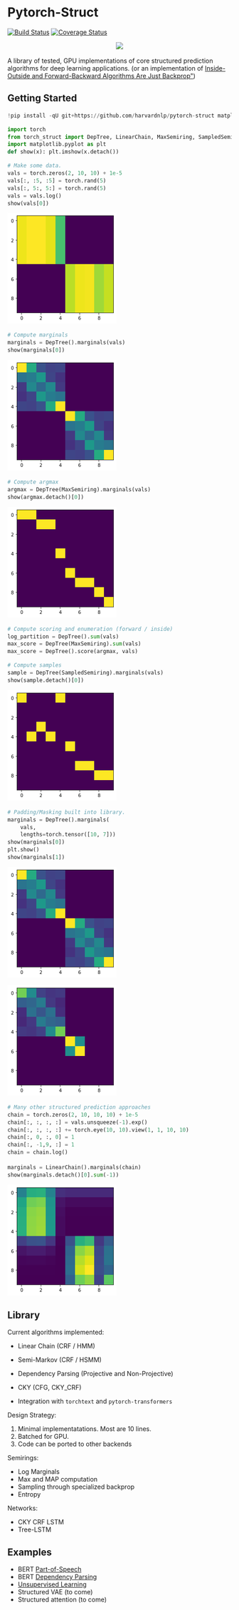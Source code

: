 # Pytorch-Struct

[![Build Status](https://travis-ci.org/harvardnlp/pytorch-struct.svg?branch=master)](https://travis-ci.org/harvardnlp/pytorch-struct)
[![Coverage Status](https://coveralls.io/repos/github/harvardnlp/pytorch-struct/badge.svg?branch=master)](https://coveralls.io/github/harvardnlp/pytorch-struct?branch=master)

<p align="center">
  <img src="https://github.com/harvardnlp/pytorch-struct/raw/master/download.png">
  </p>



A library of tested, GPU implementations of core structured prediction algorithms for deep learning applications.
(or an implementation of <a href="https://www.cs.jhu.edu/~jason/papers/eisner.spnlp16.pdf">Inside-Outside and Forward-Backward Algorithms Are Just Backprop"<a/>)


## Getting Started


```python
!pip install -qU git+https://github.com/harvardnlp/pytorch-struct matplotlib
```


```python
import torch
from torch_struct import DepTree, LinearChain, MaxSemiring, SampledSemiring
import matplotlib.pyplot as plt
def show(x): plt.imshow(x.detach())
```


```python
# Make some data.
vals = torch.zeros(2, 10, 10) + 1e-5
vals[:, :5, :5] = torch.rand(5)
vals[:, 5:, 5:] = torch.rand(5) 
vals = vals.log()
show(vals[0])
```


![png](README_files/README_4_0.png)



```python
# Compute marginals
marginals = DepTree().marginals(vals)
show(marginals[0])
```


![png](README_files/README_5_0.png)



```python
# Compute argmax
argmax = DepTree(MaxSemiring).marginals(vals)
show(argmax.detach()[0])
```


![png](README_files/README_6_0.png)



```python
# Compute scoring and enumeration (forward / inside)
log_partition = DepTree().sum(vals)
max_score = DepTree(MaxSemiring).sum(vals)
max_score = DepTree().score(argmax, vals)
```


```python
# Compute samples 
sample = DepTree(SampledSemiring).marginals(vals)
show(sample.detach()[0])
```


![png](README_files/README_8_0.png)



```python
# Padding/Masking built into library.
marginals = DepTree().marginals(
    vals,
    lengths=torch.tensor([10, 7]))
show(marginals[0])
plt.show()
show(marginals[1])
```


![png](README_files/README_9_0.png)



![png](README_files/README_9_1.png)



```python
# Many other structured prediction approaches
chain = torch.zeros(2, 10, 10, 10) + 1e-5
chain[:, :, :, :] = vals.unsqueeze(-1).exp()
chain[:, :, :, :] += torch.eye(10, 10).view(1, 1, 10, 10) 
chain[:, 0, :, 0] = 1
chain[:, -1,9, :] = 1
chain = chain.log()

marginals = LinearChain().marginals(chain)
show(marginals.detach()[0].sum(-1))
```


![png](README_files/README_10_0.png)


## Library

Current algorithms implemented:

* Linear Chain (CRF / HMM)
* Semi-Markov (CRF / HSMM)
* Dependency Parsing (Projective and Non-Projective)
* CKY (CFG, CKY_CRF)

* Integration with `torchtext` and `pytorch-transformers` 

Design Strategy:

1) Minimal implementatations. Most are 10 lines.
2) Batched for GPU.
3) Code can be ported to other backends

Semirings:

* Log Marginals
* Max and MAP computation
* Sampling through specialized backprop
* Entropy

Networks:
* CKY CRF LSTM
* Tree-LSTM

## Examples

* BERT <a href="https://github.com/harvardnlp/pytorch-struct/blob/master/notebooks/BertTagger.ipynb">Part-of-Speech</a> 
* BERT <a href="https://github.com/harvardnlp/pytorch-struct/blob/master/notebooks/BertDependencies.ipynb">Dependency Parsing</a>
* <a href="https://github.com/harvardnlp/pytorch-struct/blob/master/notebooks/Unsupervised_CFG.ipynb">Unsupervised Learning </a>
* Structured VAE (to come)
* Structured attention (to come)
